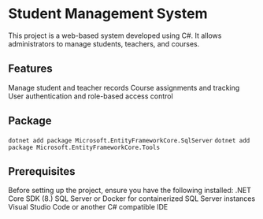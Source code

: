 # Student Management System
This project is a web-based system developed using C#. It allows administrators to manage students, teachers, and courses.

## Features
Manage student and teacher records
Course assignments and tracking
User authentication and role-based access control

## Package
`dotnet add package Microsoft.EntityFrameworkCore.SqlServer`
`dotnet add package Microsoft.EntityFrameworkCore.Tools`

## Prerequisites
Before setting up the project, ensure you have the following installed:
.NET Core SDK (8.)
SQL Server or Docker for containerized SQL Server instances
Visual Studio Code or another C# compatible IDE


